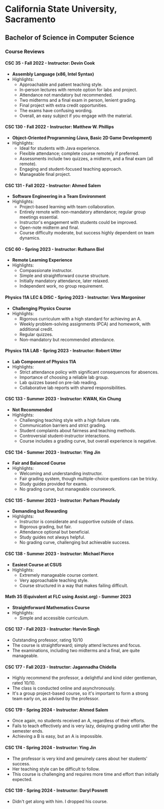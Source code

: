 # California State University, Sacramento
## Bachelor of Science in Computer Science

### Course Reviews

#### CSC 35 - Fall 2022 - Instructor: Devin Cook
- **Assembly Language (x86, Intel Syntax)**
- Highlights: 
  - Approachable and patient teaching style.
  - In-person lectures with remote option for labs and project.
  - Attendance not mandatory but recommended.
  - Two midterms and a final exam in person, lenient grading.
  - Final project with extra credit opportunities.
  - The exams have confusing wording.
  - Overall, an easy subject if you engage with the material.


#### CSC 130 - Fall 2022 - Instructor: Matthew W. Phillips
- **Object-Oriented Programming (Java, Basic 2D Game Development)**
- Highlights:
  - Ideal for students with Java experience.
  - Flexible attendance; complete course remotely if preferred.
  - Assessments include two quizzes, a midterm, and a final exam (all remote).
  - Engaging and student-focused teaching approach.
  - Manageable final project.


#### CSC 131 - Fall 2022 - Instructor: Ahmed Salem
- **Software Engineering in a Team Environment**
- Highlights:
  - Project-based learning with team collaboration.
  - Entirely remote with non-mandatory attendance; regular group meetings essential.
  - Instructor's engagement with students could be improved.
  - Open-note midterm and final.
  - Course difficulty moderate, but success highly dependent on team dynamics.


#### CSC 60 - Spring 2023 - Instructor: Ruthann Biel
- **Remote Learning Experience**
- Highlights:
  - Compassionate instructor.
  - Simple and straightforward course structure.
  - Initially mandatory attendance, later relaxed.
  - Independent work, no group requirement.


#### Physics 11A LEC & DISC - Spring 2023 - Instructor: Vera Margoniner
- **Challenging Physics Course**
- Highlights:
  - Rigorous curriculum with a high standard for achieving an A.
  - Weekly problem-solving assignments (PCA) and homework, with additional credit.
  - Regular quizzes.
  - Non-mandatory but recommended attendance.


#### Physics 11A LAB - Spring 2023 - Instructor: Robert Utter
- **Lab Component of Physics 11A**
- Highlights:
  - Strict attendance policy with significant consequences for absences.
  - Importance of choosing a reliable lab group.
  - Lab quizzes based on pre-lab reading.
  - Collaborative lab reports with shared responsibilities.


#### CSC 133 - Summer 2023 - Instructor: KWAN, Kin Chung
- **Not Recommended**
- Highlights:
  - Challenging teaching style with a high failure rate.
  - Communication barriers and strict grading.
  - Student complaints about fairness and teaching methods.
  - Controversial student-instructor interactions.
  - Course includes a grading curve, but overall experience is negative.


#### CSC 134 - Summer 2023 - Instructor: Ying Jin
- **Fair and Balanced Course**
- Highlights:
  - Welcoming and understanding instructor.
  - Fair grading system, though multiple-choice questions can be tricky.
  - Study guides provided for exams.
  - No grading curve, but manageable coursework.


#### CSC 135 - Summer 2023 - Instructor: Parham Phoulady
- **Demanding but Rewarding**
- Highlights:
  - Instructor is considerate and supportive outside of class.
  - Rigorous grading, but fair.
  - Attendance optional but beneficial.
  - Study guides not always helpful.
  - No grading curve, challenging but achievable success.


#### CSC 138 - Summer 2023 - Instructor: Michael Pierce
- **Easiest Course at CSUS**
- Highlights:
  - Extremely manageable course content.
  - Very approachable teaching style.
  - Course structured in a way that makes failing difficult.


#### Math 35 (Equivalent at FLC using Assist.org) - Summer 2023
- **Straightforward Mathematics Course**
- Highlights:
  - Simple and accessible curriculum.


#### CSC 137 - Fall 2023 - Instructor: Harvin Singh
- Outstanding professor, rating 10/10
- The course is straightforward; simply attend lectures and focus.
- The examinations, including two midterms and a final, are quite manageable.


#### CSC 177 - Fall 2023 - Instructor: Jagannadha Chidella
- Highly recommend the professor, a delightful and kind older gentleman, rated 10/10.
- The class is conducted online and asynchronously.
- It's a group project-based course, so it's important to form a strong team early on, as advised by the professor.


#### CSC 179 - Spring 2024 - Instructor: Ahmed Salem
- Once again, no students received an A, regardless of their efforts.
- Fails to teach effectively and is very lazy, delaying grading until after the semester ends.
- Achieving a B is easy, but an A is impossible.

#### CSC 174 - Spring 2024 - Instructor: Ying Jin
- The professor is very kind and genuinely cares about her students' success.
- Her teaching style can be difficult to follow.
- This course is challenging and requires more time and effort than initially expected.


#### CSC 139 - Spring 2024 - Instructor: Daryl Posnett
- Didn't get along with him. I dropped his course.
